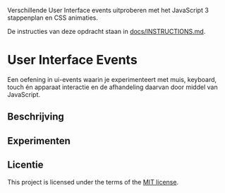 Verschillende User Interface events uitproberen met het JavaScript 3 stappenplan en CSS animaties. 

De instructies van deze opdracht staan in [docs/INSTRUCTIONS.md](https://github.com/fdnd-task/ui-events/blob/main/docs/INSTRUCTIONS.md).


# User Interface Events

Een oefening in ui-events waarin je experimenteert met muis, keyboard, touch én apparaat interactie en de afhandeling daarvan door middel van JavaScript.

## Beschrijving
<!-- In de Beschrijving staat hoe je project er uit ziet, hoe het werkt en wat je er mee kan. -->
<!-- Voeg een link toe naar Github Pages 🌐-->

## Experimenten
<!-- In de Experimenten beschrijf je wat je per experimnet hebt gedaan en documenteer je de code aan de hand van voorbeelden -->
<!-- Voeg een mooie poster visual toe 📸 per experiment -->

## Licentie

This project is licensed under the terms of the [MIT license](./LICENSE).
